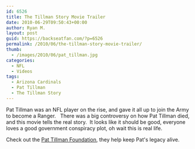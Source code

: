```yaml
---
id: 6526
title: The Tillman Story Movie Trailer
date: 2010-06-29T09:50:43+00:00
author: Ryan M.
layout: post
guid: https://backseatfan.com/?p=6526
permalink: /2010/06/the-tillman-story-movie-trailer/
thumb:
  - /images/2010/06/pat_tillman.jpg
categories:
  - NFL
  - Videos
tags:
  - Arizona Cardinals
  - Pat Tillman
  - The Tillman Story
---
```


<div class="entry">
  <p>
  </p>

  <p>
    Pat Tillman was an NFL player on the rise, and gave it all up to join the Army to become a Ranger.   There was a big controversy on how Pat Tillman died, and this movie tells the real story.  It looks like it should be good, everyone loves a good government conspiracy plot, oh wait this is real life.
  </p>

  <p>
    Check out the <a href="http://www.pattillmanfoundation.org/">Pat Tillman Foundation</a>, they help keep Pat's legacy alive.
  </p>
</div>
